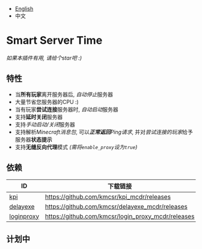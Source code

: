 
- [English](README.MD)
- 中文

# Smart Server Time

*如果本插件有用, 请给个star吧 :)*

## 特性

- 当**所有玩家**离开服务器后, *自动停止*服务器
- 大量节省您服务器的CPU :)
- 当有玩家**尝试连接**服务器时, *自动启动*服务器
- 支持**延时关闭**服务器
- 支持*手动启动/关闭*服务器
- 支持解析*Minecraft消息包*, 可以***正常返回**Ping请求*, 并对*尝试连接的玩家*给予服务器**状态提示**
- 支持**无缝反向代理**模式 _(需将`enable_proxy`设为`true`)_

## 依赖

| ID | 下载链接 |
|----|---------|
| [kpi](https://github.com/kmcsr/kpi_mcdr) | <https://github.com/kmcsr/kpi_mcdr/releases> |
| [delayexe](https://github.com/kmcsr/delayexe_mcdr) | <https://github.com/kmcsr/delayexe_mcdr/releases> |
| [loginproxy](https://github.com/kmcsr/login_proxy_mcdr) | <https://github.com/kmcsr/login_proxy_mcdr/releases> |

## 计划中
